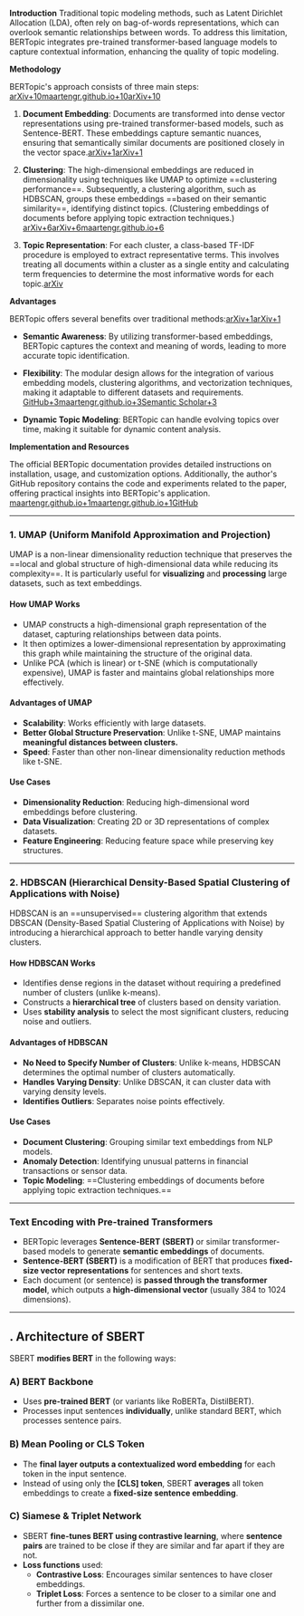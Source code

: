
**Introduction**
Traditional topic modeling methods, such as Latent Dirichlet Allocation (LDA), often rely on bag-of-words representations, which can overlook semantic relationships between words. To address this limitation, BERTopic integrates pre-trained transformer-based language models to capture contextual information, enhancing the quality of topic modeling.​[](https://ar5iv.labs.arxiv.org/html/2203.05794)

**Methodology**

BERTopic's approach consists of three main steps:​[arXiv+10maartengr.github.io+10arXiv+10](https://maartengr.github.io/BERTopic/algorithm/algorithm.html)

1. **Document Embedding**: Documents are transformed into dense vector representations using pre-trained transformer-based models, such as Sentence-BERT. These embeddings capture semantic nuances, ensuring that semantically similar documents are positioned closely in the vector space.​[arXiv+1arXiv+1](https://ar5iv.labs.arxiv.org/html/2203.05794)
    
2. **Clustering**: The high-dimensional embeddings are reduced in dimensionality using techniques like UMAP to optimize ==clustering performance==. Subsequently, a clustering algorithm, such as HDBSCAN, groups these embeddings ==based on their semantic similarity==, identifying distinct topics. (Clustering embeddings of documents before applying topic extraction techniques.)​[arXiv+6arXiv+6maartengr.github.io+6](https://ar5iv.labs.arxiv.org/html/2203.05794)
    
3. **Topic Representation**: For each cluster, a class-based TF-IDF procedure is employed to extract representative terms. This involves treating all documents within a cluster as a single entity and calculating term frequencies to determine the most informative words for each topic.​[arXiv](https://ar5iv.labs.arxiv.org/html/2203.05794)


**Advantages**

BERTopic offers several benefits over traditional methods:​[arXiv+1arXiv+1](https://arxiv.org/abs/2203.05794)

- **Semantic Awareness**: By utilizing transformer-based embeddings, BERTopic captures the context and meaning of words, leading to more accurate topic identification.​
    
- **Flexibility**: The modular design allows for the integration of various embedding models, clustering algorithms, and vectorization techniques, making it adaptable to different datasets and requirements.​[GitHub+3maartengr.github.io+3Semantic Scholar+3](https://maartengr.github.io/BERTopic/index.html)
    
- **Dynamic Topic Modeling**: BERTopic can handle evolving topics over time, making it suitable for dynamic content analysis.

**Implementation and Resources**

The official BERTopic documentation provides detailed instructions on installation, usage, and customization options. Additionally, the author's GitHub repository contains the code and experiments related to the paper, offering practical insights into BERTopic's application. ​[maartengr.github.io+1maartengr.github.io+1](https://maartengr.github.io/BERTopic/algorithm/algorithm.html)[GitHub](https://github.com/MaartenGr/BERTopic_evaluation)

---

### **1. UMAP (Uniform Manifold Approximation and Projection)**

UMAP is a non-linear dimensionality reduction technique that preserves the ==local and global structure of high-dimensional data while reducing its complexity==. It is particularly useful for **visualizing** and **processing** large datasets, such as text embeddings.

#### **How UMAP Works**

- UMAP constructs a high-dimensional graph representation of the dataset, capturing relationships between data points.
- It then optimizes a lower-dimensional representation by approximating this graph while maintaining the structure of the original data.
- Unlike PCA (which is linear) or t-SNE (which is computationally expensive), UMAP is faster and maintains global relationships more effectively.

#### **Advantages of UMAP**

- **Scalability**: Works efficiently with large datasets.
- **Better Global Structure Preservation**: Unlike t-SNE, UMAP maintains **meaningful distances between clusters.**
- **Speed**: Faster than other non-linear dimensionality reduction methods like t-SNE.

#### **Use Cases**

- **Dimensionality Reduction**: Reducing high-dimensional word embeddings before clustering.
- **Data Visualization**: Creating 2D or 3D representations of complex datasets.
- **Feature Engineering**: Reducing feature space while preserving key structures.

---

### **2. HDBSCAN (Hierarchical Density-Based Spatial Clustering of Applications with Noise)**

HDBSCAN is an ==unsupervised== clustering algorithm that extends DBSCAN (Density-Based Spatial Clustering of Applications with Noise) by introducing a hierarchical approach to better handle varying density clusters.

#### **How HDBSCAN Works**

- Identifies dense regions in the dataset without requiring a predefined number of clusters (unlike k-means).
- Constructs a **hierarchical tree** of clusters based on density variation.
- Uses **stability analysis** to select the most significant clusters, reducing noise and outliers.

#### **Advantages of HDBSCAN**

- **No Need to Specify Number of Clusters**: Unlike k-means, HDBSCAN determines the optimal number of clusters automatically.
- **Handles Varying Density**: Unlike DBSCAN, it can cluster data with varying density levels.
- **Identifies Outliers**: Separates noise points effectively.

#### **Use Cases**

- **Document Clustering**: Grouping similar text embeddings from NLP models.
- **Anomaly Detection**: Identifying unusual patterns in financial transactions or sensor data.
- **Topic Modeling**: ==Clustering embeddings of documents before applying topic extraction techniques.==

---

### **Text Encoding with Pre-trained Transformers**

- BERTopic leverages **Sentence-BERT (SBERT)** or similar transformer-based models to generate **semantic embeddings** of documents.
- **Sentence-BERT (SBERT)** is a modification of BERT that produces **fixed-size vector representations** for sentences and short texts.
- Each document (or sentence) is **passed through the transformer model**, which outputs a **high-dimensional vector** (usually 384 to 1024 dimensions).

---

## **. Architecture of SBERT**

SBERT **modifies BERT** in the following ways:

### **A) BERT Backbone**

- Uses **pre-trained BERT** (or variants like RoBERTa, DistilBERT).
- Processes input sentences **individually**, unlike standard BERT, which processes sentence pairs.

### **B) Mean Pooling or CLS Token**

- The **final layer outputs a contextualized word embedding** for each token in the input sentence.
- Instead of using only the **[CLS] token**, SBERT **averages** all token embeddings to create a **fixed-size sentence embedding**.

### **C) Siamese & Triplet Network**

- SBERT **fine-tunes BERT using contrastive learning**, where **sentence pairs** are trained to be close if they are similar and far apart if they are not.
- **Loss functions** used:
    - **Contrastive Loss**: Encourages similar sentences to have closer embeddings.
    - **Triplet Loss**: Forces a sentence to be closer to a similar one and further from a dissimilar one.